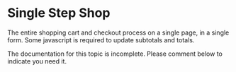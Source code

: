 # Single Step Shop

The entire shopping cart and checkout process on a single page, in a single form.
Some javascript is required to update subtotals and totals.

<div class="bad" markdown="1">
The documentation for this topic is incomplete. Please comment below to indicate you need it.
</div>
